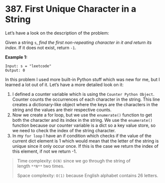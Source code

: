 # 387. First Unique Character in a String

Let’s have a look on the description of the problem:

Given a string `s`, *find the first non-repeating character in it and return its index*. If it does not exist, return `-1`.

**Example 1:**

```
Input: s = "leetcode"
Output: 0
```

In this problem I used more built-in Python stuff which was new for me, but I learned a lot out of it. Let’s have a more detailed look on it:

1. I defined a counter variable which is using the `Counter Python Object`. Counter counts the occurrences of each character in the string. This line creates a dictionary-like object where the keys are the characters in the string and the values are their respective counts.
2. Now we create a for loop, but we use the `enumerate()` function to get both the character and its index in the string. We use the `enumerate()` function because our counter variable is a dict so a key value store, so we need to check the index of the string character.
3. In my `for loop` I have an if condition which checks if the value of the current dict element is 1 which would mean that the letter of the string is unique since it only occur once. If this is the case we return the index of this element, if not we return -1.

> Time complexity: `O(N)` since we go through the string of length `**N**` two times.
>
> Space complexity: `O(1)` because English alphabet contains 26 letters.
